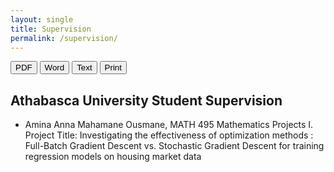 ```yaml
---
layout: single
title: Supervision
permalink: /supervision/
---
```

<!-- Export buttons (no 404; PDF opens print dialog, Word/TXT download locally) -->
<div class="download-bar">
  <button class="btn export" data-kind="pdf">PDF</button>
  <button class="btn export" data-kind="doc">Word</button>
  <button class="btn export" data-kind="txt">Text</button>
  <button class="btn" onclick="window.print()">Print</button>
</div>

## Athabasca University Student Supervision 
- Amina Anna Mahamane Ousmane, MATH 495 Mathematics Projects I. Project Title: Investigating the effectiveness of optimization methods : Full-Batch
  Gradient Descent vs. Stochastic Gradient Descent for training regression models on housing market data 
